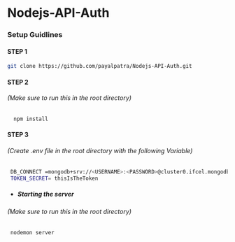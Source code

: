 # Nodejs-API-Auth

### Setup Guidlines

#### STEP 1

 ```sh
 git clone https://github.com/payalpatra/Nodejs-API-Auth.git
   ```

#### STEP 2
###### (Make sure to run this in the root directory) 

 ```sh
   npm install
   ```

#### STEP 3
###### (Create .env file in the root directory with the following Variable) 

  ```sh
   DB_CONNECT =mongodb+srv://<USERNAME>:<PASSWORD>@cluster0.ifcel.mongodb.net/<DBNAME>?retryWrites=true&w=majority
   TOKEN_SECRET= thisIsTheToken
   ```

* ##### Starting the server
###### (Make sure to run this in the root directory)
```sh
 nodemon server
   ```

